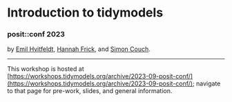 Introduction to tidymodels
================

### posit::conf 2023

by [Emil Hvitfeldt](https://www.emilhvitfeldt.com/), [Hannah Frick](https://www.frick.ws/), and [Simon Couch](https://www.simonpcouch.com/).

-----

This workshop is hosted at [https://workshops.tidymodels.org/archive/2023-09-posit-conf/](https://workshops.tidymodels.org/archive/2023-09-posit-conf/); navigate to that page for pre-work, slides, and general information.
